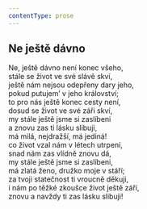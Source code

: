 ```yaml
---
contentType: prose
---
```


## Ne ještě dávno

Ne, ještě dávno není konec všeho,  
stále se život ve své slávě skví,  
ještě nám nejsou odepřeny dary jeho,  
pokud putujem’ v jeho království;  
to pro nás ještě konec cesty není,  
dosud se život ve své záři skví,  
my stále ještě jsme si zaslíbeni  
a znovu zas ti lásku slibuji,  
má milá, nejdražší, má jediná!  
co život vzal nám v létech utrpení,  
snad nám zas vlídně znovu dá,  
my stále ještě jsme si zaslíbeni,  
má zlatá ženo, družko moje v stáří;  
za tvoji statečnost ti vroucně děkuji,  
i nám po těžké zkoušce život ještě září,  
znovu a navždy ti zas lásku slibuji!
